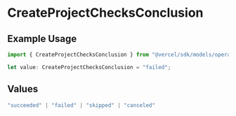 # CreateProjectChecksConclusion

## Example Usage

```typescript
import { CreateProjectChecksConclusion } from "@vercel/sdk/models/operations/createproject.js";

let value: CreateProjectChecksConclusion = "failed";
```

## Values

```typescript
"succeeded" | "failed" | "skipped" | "canceled"
```